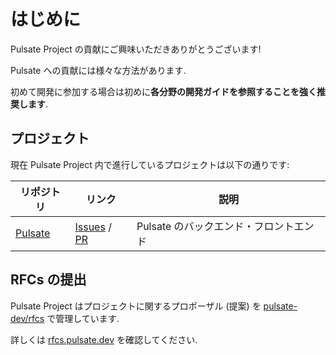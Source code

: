 # はじめに

Pulsate Project の貢献にご興味いただきありがとうございます!

Pulsate への貢献には様々な方法があります.

<!-- toc -->

初めて開発に参加する場合は初めに**各分野の開発ガイドを参照することを強く推奨します**.

## プロジェクト

現在 Pulsate Project 内で進行しているプロジェクトは以下の通りです:

| リポジトリ | リンク | 説明 |
| ---- | ---- | ---- |
| [Pulsate](https://github.com/pulsate-dev/pulsate) | [Issues](https://github.com/pulsate-dev/pulsate/issues) / [PR](https://github.com/pulsate-dev/pulsate/pulls) | Pulsate のバックエンド・フロントエンド |

## RFCs の提出

Pulsate Project はプロジェクトに関するプロポーザル (提案) を [pulsate-dev/rfcs](https://github.com/pulsate-dev/rfcs) で管理しています.

詳しくは [rfcs.pulsate.dev](rfcs.pulsate.dev) を確認してください.
